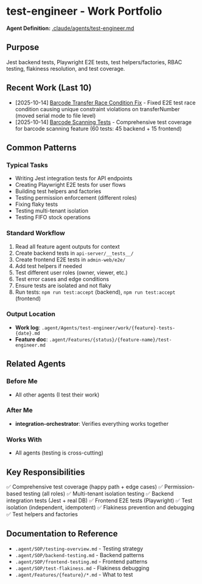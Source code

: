 # test-engineer - Work Portfolio

**Agent Definition:** [.claude/agents/test-engineer.md](../../../.claude/agents/test-engineer.md)

## Purpose
Jest backend tests, Playwright E2E tests, test helpers/factories, RBAC testing, flakiness resolution, and test coverage.

## Recent Work (Last 10)

<!-- Agents will update this section automatically -->
<!-- Format: - [YYYY-MM-DD] [Task Name](./work/filename.md) - Brief description -->

- [2025-10-14] [Barcode Transfer Race Condition Fix](./work/barcode-transfer-race-condition-fix-2025-10-14.md) - Fixed E2E test race condition causing unique constraint violations on transferNumber (moved serial mode to file level)
- [2025-10-14] [Barcode Scanning Tests](./work/barcode-scanning-tests-2025-10-14.md) - Comprehensive test coverage for barcode scanning feature (60 tests: 45 backend + 15 frontend)

## Common Patterns

### Typical Tasks
- Writing Jest integration tests for API endpoints
- Creating Playwright E2E tests for user flows
- Building test helpers and factories
- Testing permission enforcement (different roles)
- Fixing flaky tests
- Testing multi-tenant isolation
- Testing FIFO stock operations

### Standard Workflow
1. Read all feature agent outputs for context
2. Create backend tests in `api-server/__tests__/`
3. Create frontend E2E tests in `admin-web/e2e/`
4. Add test helpers if needed
5. Test different user roles (owner, viewer, etc.)
6. Test error cases and edge conditions
7. Ensure tests are isolated and not flaky
8. Run tests: `npm run test:accept` (backend), `npm run test:accept` (frontend)

### Output Location
- **Work log**: `.agent/Agents/test-engineer/work/{feature}-tests-{date}.md`
- **Feature doc**: `.agent/Features/{status}/{feature-name}/test-engineer.md`

## Related Agents

### Before Me
- All other agents (I test their work)

### After Me
- **integration-orchestrator**: Verifies everything works together

### Works With
- All agents (testing is cross-cutting)

## Key Responsibilities

✅ Comprehensive test coverage (happy path + edge cases)
✅ Permission-based testing (all roles)
✅ Multi-tenant isolation testing
✅ Backend integration tests (Jest + real DB)
✅ Frontend E2E tests (Playwright)
✅ Test isolation (independent, idempotent)
✅ Flakiness prevention and debugging
✅ Test helpers and factories

## Documentation to Reference
- `.agent/SOP/testing-overview.md` - Testing strategy
- `.agent/SOP/backend-testing.md` - Backend patterns
- `.agent/SOP/frontend-testing.md` - Frontend patterns
- `.agent/SOP/test-flakiness.md` - Flakiness debugging
- `.agent/Features/{feature}/*.md` - What to test
